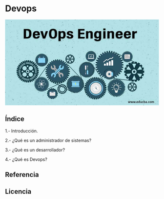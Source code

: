 # Devops
![Devops](/img/DevOps-Engineer.jpg)


## Índice

1.- Introducción.

2.- ¿Qué es un administrador de sistemas?

3.- ¿Qué es un desarrollador?

4.- ¿Qué es Devops?


## Referencia


## Licencia
